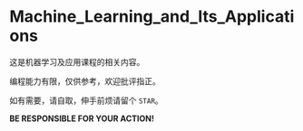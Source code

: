 # Machine_Learning_and_Its_Applications

这是机器学习及应用课程的相关内容。

编程能力有限，仅供参考，欢迎批评指正。

如有需要，请自取，伸手前烦请留个 `STAR`。

**BE RESPONSIBLE FOR YOUR ACTION!**
